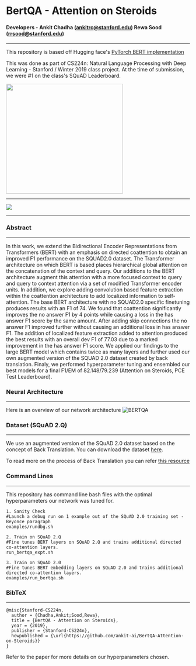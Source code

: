 # BertQA - Attention on Steroids
#### Developers - Ankit Chadha (ankitrc@stanford.edu) Rewa Sood (rrsood@stanford.edu)
--------
This repository is based off Hugging face's [PyTorch BERT implementation](https://github.com/huggingface/pytorch-pretrained-BERT)

This was done as part of CS224n: Natural Language Processing with Deep Learning - Stanford / Winter 2019 class project.
At the time of submission, we were #1 on the class's SQuAD Leaderboard.

<img src="https://github.com/ankit-ai/BertQA-Attention-on-Steroids/blob/master/img/meme.png" width="320" height="300">

--------
<img src="https://github.com/ankit-ai/BertQA-Attention-on-Steroids/blob/master/img/poster.png">

--------

### Abstract
--------
In this work, we extend the Bidirectional Encoder Representations from Transformers (BERT) with an emphasis on directed coattention to obtain an improved F1 performance on the SQUAD2.0 dataset. The Transformer architecture on which BERT is based places hierarchical global attention on the concatenation of the context and query. Our additions to the BERT architecture augment this attention with a more focused context to query and query to context attention via a set of modified Transformer encoder units. In addition, we explore adding convolution based feature extraction within the coattention architecture to add localized information to self-attention. The base BERT architecture with no SQUAD2.0 specific finetuning produces results with an F1 of 74. We found that coattention significantly improves the no answer F1 by 4 points while causing a loss in the has answer F1 score by the same amount. After adding skip connections the no answer F1 improved further without causing an additional loss in has answer F1. The addition of localized feature extraction added to attention produced the best results with an overall dev F1 of 77.03 due to a marked improvement in the has answer F1 score. We applied our findings to the large BERT model which contains twice as many layers and further used our own augmented version of the SQUAD 2.0 dataset created by back translation. Finaly, we performed hyperparameter tuning and ensembled our best models for a final F1/EM of 82.148/79.239 (Attention on Steroids, PCE Test Leaderboard).

### Neural Architecture
--------
Here is an overview of our network architecture 
![BERTQA](https://github.com/ankit-ai/BertQA-Attention-on-Steroids/blob/master/img/bert.png "BERTQA - Attention on Steroids")

### Dataset (SQuAD 2.Q)
--------
We use an augmented version of the SQuAD 2.0 dataset based on the concept of Back Translation. You can download the dataset [here](https://github.com/ankit-ai/SQUAD2.Q-Augmented-Dataset).

To read more on the process of Back Translation you can refer [this resource](http://ankit-ai.blogspot.com/2019/03/future-of-natural-language-processing.html)

### Command Lines
--------
This repository has command line bash files with the optimal hyperparameters our network was tuned for. 
```
1. Sanity Check 
#Launch a debug run on 1 example out of the SQuAD 2.0 training set - Beyonce paragraph 
examples/rundbg.sh

2. Train on SQuAD 2.Q
#Fine tunes BERT layers on SQuAD 2.Q and trains additional directed co-attention layers.
run_bertqa_expt.sh

3. Train on SQuAD 2.0
#Fine tunes BERT embedding layers on SQuAD 2.0 and trains additional directed co-attention layers.
examples/run_bertqa.sh
```

### BibTeX
--------
```
@misc{Stanford-CS224n,
  author = {Chadha,Ankit;Sood,Rewa},
  title = {BertQA - Attention on Steroids},
  year = {2019},
  publisher = {Stanford-CS224n},
  howpublished = {\url{https://github.com/ankit-ai/BertQA-Attention-on-Steroids}}
}
```

Refer to the paper for more details on our hyperparameters chosen.
